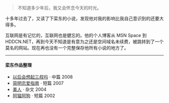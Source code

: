 > 不知道多少年后，我又会怀念今天的时光。 


十多年过去了，又读了下栾东的小说，发现他对我的影响比我自己意识到的还要大得多。

互联网是有记忆的，互联网也是健忘的。他的个人博客从 MSN Space 到 HDDCN.NET，再到今天不知道是有意为之还是空间域名未续费，被跳转到了一个莫名的网站。现在再也没有一个完整保存他所有小说的地方了。

---

#### 栾东作品整理

- [以后会想起三叔吗][1] · 中篇 2008 
- [简明恋爱指南][2] · 短篇 2007 
- [美人][3] · 杂文 2004 
- [阿猫阿狗][4] · 短篇 2002 

[1]: /2019/04/25/3rd-uncle
[2]: /2019/04/29/a-simple-guide-on-love
[3]: /2019/04/29/beauty
[4]: /2019/04/28/tun-town